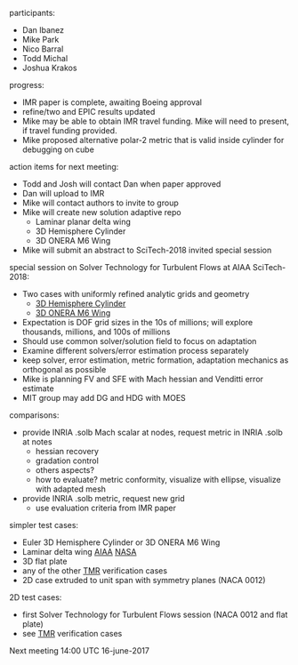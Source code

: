 participants:
 - Dan Ibanez
 - Mike Park
 - Nico Barral
 - Todd Michal
 - Joshua Krakos
 
progress:
- IMR paper is complete, awaiting Boeing approval
- refine/two and EPIC results updated
- Mike may be able to obtain IMR travel funding. Mike will need to present, if travel funding provided.
- Mike proposed alternative polar-2 metric that is valid inside cylinder for debugging on cube

action items for next meeting:
- Todd and Josh will contact Dan when paper approved
- Dan will upload to IMR
- Mike will contact authors to invite to group
- Mike will create new solution adaptive repo
  - Laminar planar delta wing
  - 3D Hemisphere Cylinder
  - 3D ONERA M6 Wing
- Mike will submit an abstract to SciTech-2018 invited special session

special session on Solver Technology for Turbulent Flows at AIAA SciTech-2018:
- Two cases with uniformly refined analytic grids and geometry
  - [3D Hemisphere Cylinder](https://turbmodels.larc.nasa.gov/hc3dnumericspart2_val.html)
  - [3D ONERA M6 Wing](https://turbmodels.larc.nasa.gov/onerawingnumerics_val.html)
- Expectation is DOF grid sizes in the 10s of millions; will explore thousands, millions, and 100s of millions
- Should use common solver/solution field to focus on adaptation 
- Examine different solvers/error estimation process separately
- keep solver, error estimation, metric formation, adaptation mechanics as orthogonal as possible
- Mike is planning FV and SFE with Mach hessian and Venditti error estimate
- MIT group may add DG and HDG with MOES

comparisons:
- provide INRIA .solb Mach scalar at nodes, request metric in INRIA .solb at notes
  - hessian recovery
  - gradation control
  - others aspects?
  - how to evaluate? metric conformity, visualize with ellipse, visualize with adapted mesh
- provide INRIA .solb metric, request new grid
  - use evaluation criteria from IMR paper

simpler test cases:
- Euler 3D Hemisphere Cylinder or 3D ONERA M6 Wing
- Laminar delta wing [AIAA](http://dx.doi.org/10.2514/6.2015-2292) [NASA](http://ntrs.nasa.gov/search.jsp?R=20160006030)
- 3D flat plate
- any of the other [TMR](https://turbmodels.larc.nasa.gov/) verification cases
- 2D case extruded to unit span with symmetry planes (NACA 0012)

2D test cases:
- first Solver Technology for Turbulent Flows session (NACA 0012 and flat plate)
- see [TMR](https://turbmodels.larc.nasa.gov/) verification cases

Next meeting 14:00 UTC 16-june-2017

